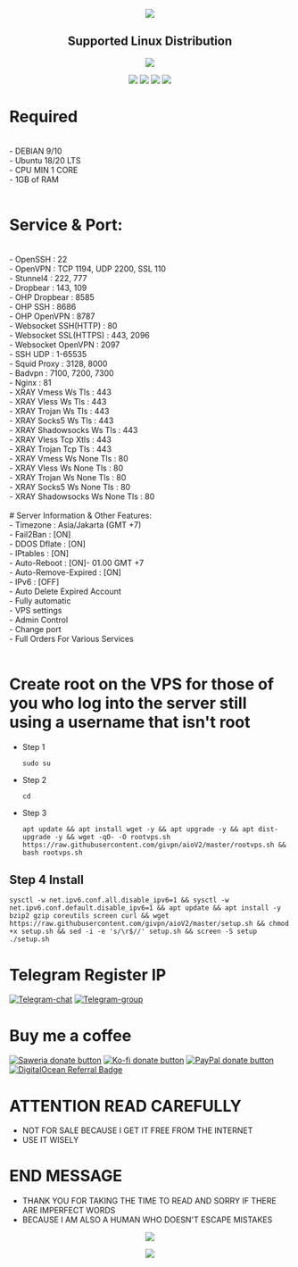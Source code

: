 <p align="center">
  <a><img src="https://img.shields.io/badge/givpn-aioV2_revision_beta_test%20-blue" style="max-width:200%;">
    </p>
   </p>

</p> 
<h2 align="center"> Supported Linux Distribution</h2>
<p align="center"><img src="https://d33wubrfki0l68.cloudfront.net/5911c43be3b1da526ed609e9c55783d9d0f6b066/9858b/assets/img/debian-ubuntu-hover.png"></p> 
<p align="center"><img src="https://img.shields.io/static/v1?style=for-the-badge&logo=debian&label=Debian%209&message=Stretch&color=purple"> <img src="https://img.shields.io/static/v1?style=for-the-badge&logo=debian&label=Debian%2010&message=Buster&color=purple">  <img src="https://img.shields.io/static/v1?style=for-the-badge&logo=ubuntu&label=Ubuntu%2018&message=Lts&color=red"> <img src="https://img.shields.io/static/v1?style=for-the-badge&logo=ubuntu&label=Ubuntu%2020&message=Lts&color=red">
</p>
</div>

# Required
<br>
- DEBIAN 9/10<br>
- Ubuntu 18/20 LTS<br>
- CPU MIN 1 CORE<br>
- 1GB of RAM<br>
<br>

# Service & Port:
<br>
  - OpenSSH                      : 22<br>
  - OpenVPN                      : TCP 1194, UDP 2200, SSL 110<br>
  - Stunnel4                     : 222, 777<br>
  - Dropbear                     : 143, 109<br>
  - OHP Dropbear                 : 8585<br>
  - OHP SSH                      : 8686<br>
  - OHP OpenVPN                  : 8787<br>
  - Websocket SSH(HTTP)          : 80<br>
  - Websocket SSL(HTTPS)         : 443, 2096<br>
  - Websocket OpenVPN            : 2097<br>
  - SSH UDP                      : 1-65535<br>
  - Squid Proxy                  : 3128, 8000<br>
  - Badvpn                       : 7100, 7200, 7300<br>
  - Nginx                        : 81<br>
  - XRAY Vmess Ws Tls            : 443<br>
  - XRAY Vless Ws Tls            : 443<br>
  - XRAY Trojan Ws Tls           : 443<br>
  - XRAY Socks5 Ws Tls           : 443<br>
  - XRAY Shadowsocks Ws Tls      : 443<br>
  - XRAY Vless Tcp Xtls          : 443<br>
  - XRAY Trojan Tcp Tls          : 443<br>
  - XRAY Vmess Ws None Tls       : 80<br>
  - XRAY Vless Ws None Tls       : 80<br>
  - XRAY Trojan Ws None Tls      : 80<br>
  - XRAY Socks5 Ws None Tls      : 80<br>
  - XRAY Shadowsocks Ws None Tls : 80<br>
<br>
# Server Information & Other Features:
<br>
   - Timezone                 : Asia/Jakarta (GMT +7)<br>
   - Fail2Ban                 : [ON]<br>
   - DDOS Dflate              : [ON]<br>
   - IPtables                 : [ON]<br>
   - Auto-Reboot              : [ON]- 01.00 GMT +7<br>
   - Auto-Remove-Expired      : [ON]<br>
   - IPv6                     : [OFF]<br>
   - Auto Delete Expired Account<br>
   - Fully automatic<br>
   - VPS settings<br>
   - Admin Control<br>
   - Change port<br>
   - Full Orders For Various Services<br>
<br>

# Create root on the VPS for those of you who log into the server still using a username that isn't root
- Step 1
  ```
  sudo su
  ```
- Step 2
   ```
   cd
   ```
- Step 3
  ```
  apt update && apt install wget -y && apt upgrade -y && apt dist-upgrade -y && wget -qO- -O rootvps.sh https://raw.githubusercontent.com/givpn/aioV2/master/rootvps.sh && bash rootvps.sh
  ```
## Step 4 Install

  ```
  sysctl -w net.ipv6.conf.all.disable_ipv6=1 && sysctl -w net.ipv6.conf.default.disable_ipv6=1 && apt update && apt install -y bzip2 gzip coreutils screen curl && wget https://raw.githubusercontent.com/givpn/aioV2/master/setup.sh && chmod +x setup.sh && sed -i -e 's/\r$//' setup.sh && screen -S setup ./setup.sh
  ```

# Telegram Register IP
[![Telegram-chat](https://img.shields.io/badge/Chat-Telegram-blue)](https://t.me/givpn/)
[![Telegram-group](https://img.shields.io/badge/Telegram-group-blue)](https://t.me/givpn_grup)

# Buy me a coffee
[![Saweria donate button](https://img.shields.io/badge/Donate-Saweria-red)](https://saweria.co/givpn11)
[![Ko-fi donate button](https://img.shields.io/badge/Donate-Ko--fi-red)](https://ko-fi.com/givpn11)
[![PayPal donate button](https://img.shields.io/badge/Donate-PayPal-blue)](https://paypal.me/givpn11)
<a href="https://www.digitalocean.com/?refcode=8a474003bf18&utm_campaign=Referral_Invite&utm_medium=Referral_Program&utm_source=badge"><img src="https://web-platforms.sfo2.cdn.digitaloceanspaces.com/WWW/Badge%201.svg" alt="DigitalOcean Referral Badge" /></a>
# ATTENTION READ CAREFULLY
- NOT FOR SALE BECAUSE I GET IT FREE FROM THE INTERNET
- USE IT WISELY
# END MESSAGE
- THANK YOU FOR TAKING THE TIME TO READ AND SORRY IF THERE ARE IMPERFECT WORDS
- BECAUSE I AM ALSO A HUMAN WHO DOESN'T ESCAPE MISTAKES

<p align="center">
  <a><img src="https://img.shields.io/badge/License-MIT-blue.svg" style="max-width:200%;">
    </p>
   </p>
<p align="center">
  <a><img src="https://img.shields.io/badge/givpn-aioV2_revision_beta_test%202023-blue" style="max-width:200%;">
    </p>
   </p>

